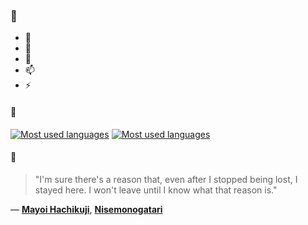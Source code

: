 ### 👋

- 🔭
- 🌱
- 💬
- 📫
- ⚡

#### 🧏

[![Most used languages](https://github-readme-stats-aynah.vercel.app/api/top-langs/?username=aynh&theme=solarized-dark&langs_count=6&layout=compact&hide_title=true)](https://github.com/anuraghazra/github-readme-stats#gh-dark-mode-only)
[![Most used languages](https://github-readme-stats-aynah.vercel.app/api/top-langs/?username=aynh&theme=solarized-light&langs_count=6&layout=compact&hide_title=true)](https://github.com/anuraghazra/github-readme-stats#gh-light-mode-only)

#### 💬

> "I'm sure there's a reason that, even after I stopped being lost, I stayed here. I won't leave until I know what that reason is."

&mdash; [**Mayoi Hachikuji**](https://myanimelist.net/character.php?q=Mayoi%20Hachikuji&cat=character), [**Nisemonogatari**](https://myanimelist.net/search/all?q=Nisemonogatari&cat=all)
